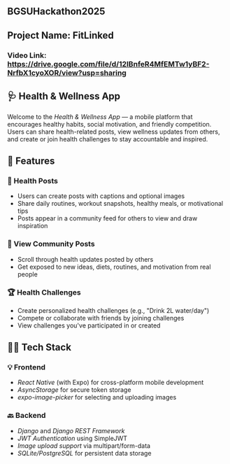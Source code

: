 ## BGSUHackathon2025

## Project Name: FitLinked

### Video Link: https://drive.google.com/file/d/12IBnfeR4MfEMTw1yBF2-NrfbX1cyoXOR/view?usp=sharing

## 🩺 Health & Wellness App

Welcome to the *Health & Wellness App* — a mobile platform that encourages healthy habits, social motivation, and friendly competition. Users can share health-related posts, view wellness updates from others, and create or join health challenges to stay accountable and inspired.

## 🚀 Features

### 📝 Health Posts
- Users can create posts with captions and optional images
- Share daily routines, workout snapshots, healthy meals, or motivational tips
- Posts appear in a community feed for others to view and draw inspiration

### 👀 View Community Posts
- Scroll through health updates posted by others
- Get exposed to new ideas, diets, routines, and motivation from real people

### 🏆 Health Challenges
- Create personalized health challenges (e.g., "Drink 2L water/day")
- Compete or collaborate with friends by joining challenges
- View challenges you've participated in or created

## 🧑‍💻 Tech Stack

### 💡 Frontend
- *React Native* (with Expo) for cross-platform mobile development
- *AsyncStorage* for secure token storage
- *expo-image-picker* for selecting and uploading images

### 🔙 Backend
- *Django* and *Django REST Framework*
- *JWT Authentication* using SimpleJWT
- *Image upload support* via multipart/form-data
- *SQLite/PostgreSQL* for persistent data storage
